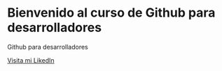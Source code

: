 # Bienvenido al curso de Github para desarrolladores

Github para desarrolladores

[Visita mi LikedIn](https://www.linkedin.com/in/jossblynn/)
